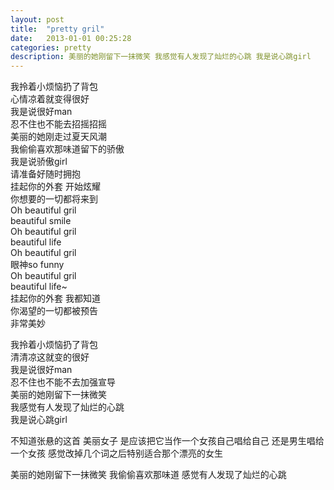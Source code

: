 ```yaml
---
layout: post
title:  "pretty gril"
date:   2013-01-01 00:25:28
categories: pretty
description: 美丽的她刚留下一抹微笑 我感觉有人发现了灿烂的心跳 我是说心跳girl
---
```


我拎着小烦恼扔了背包  
心情凉着就变得很好  
我是说很好man  
忍不住也不能去招摇招摇  
美丽的她刚走过夏天风潮  
我偷偷喜欢那味道留下的骄傲  
我是说骄傲girl  
请准备好随时拥抱  
挂起你的外套 开始炫耀  
你想要的一切都将来到  
Oh beautiful gril  
beautiful smile  
Oh beautiful gril  
beautiful life  
Oh beautiful gril  
眼神so funny  
Oh beautiful gril  
beautiful life~  
挂起你的外套 我都知道  
你渴望的一切都被预告  
非常美妙  

我拎着小烦恼扔了背包  
清清凉这就变的很好  
我是说很好man  
忍不住也不能不去加强宣导  
美丽的她刚留下一抹微笑  
我感觉有人发现了灿烂的心跳  
我是说心跳girl  

不知道张悬的这首 美丽女子 是应该把它当作一个女孩自己唱给自己 还是男生唱给一个女孩 感觉改掉几个词之后特别适合那个漂亮的女生  

美丽的她刚留下一抹微笑 我偷偷喜欢那味道 感觉有人发现了灿烂的心跳
